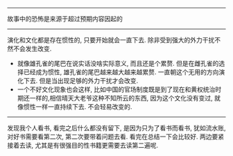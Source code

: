 ---

故事中的恐怖是来源于超过预期内容因起的

----

演化和文化都是存在惯性的, 只要开始就会一直下去. 除非受到强大的外力干扰不然不会发生改变. 
* 就像雄孔雀的尾巴在说实话没啥实际意义, 而且还是个累赘. 但是在雌孔雀的选择已经成为惯性, 雄孔雀的尾巴越来越大越来越累赘. 一直朝这个无用的方向演化下去. 但是当出现足够的外力干扰才会改变.
* 一个不好文化现象也会这样, 比如中国的官场制度既是到了现在和黄权统治时期还一样的,相信晴天大老爷这种不知所云的东西, 因为这个文化没有变过, 就像惯性一样一直持续下去. 不会轻易改变的.

----

发现我个人看书, 看完之后什么都没有留下, 是因为只为了看书而看书, 犹如流水账, 对好书需要看第二次, 第二次要带着问题去看. 看完在总结一下会比较好. 两边要紧接着去读, 尤其是有很强目的性书籍更需要去读第二遍呢. 
